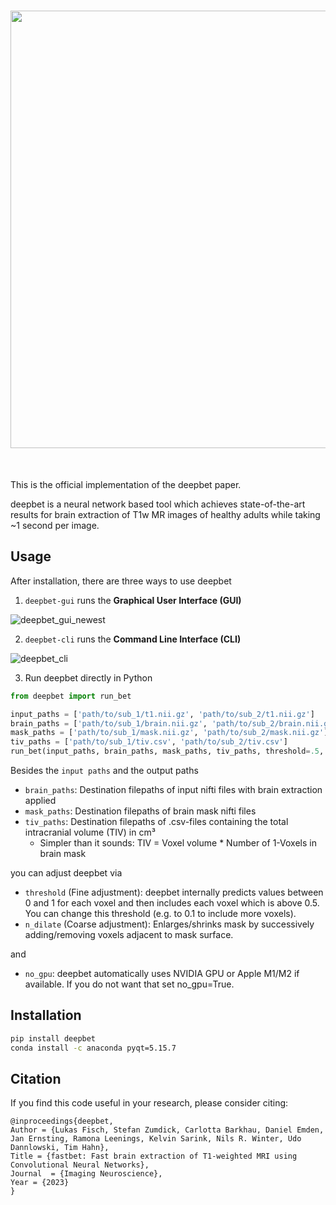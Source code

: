 <h1 align="center">
<img src='https://github.com/codingfisch/deepbet/assets/55840648/335ed5e9-10d9-49c0-a1b5-92f527ddf5df' width='700'>
</h1><br>


This is the official implementation of the deepbet paper.

deepbet is a neural network based tool which achieves state-of-the-art results for brain extraction of T1w MR images 
of healthy adults while taking ~1 second per image.

## Usage
After installation, there are three ways to use deepbet
1. ```deepbet-gui``` runs the **Graphical User Interface (GUI)**

![deepbet_gui_newest](https://github.com/wwu-mmll/deepbet/assets/55840648/7458ce57-95eb-4f55-bd9e-58aa101932b6)


2. ```deepbet-cli``` runs the **Command Line Interface (CLI)**

![deepbet_cli](https://github.com/codingfisch/deepbet/assets/55840648/bf7cdb07-8ed0-4611-bfc3-79263a90a8ba)

3. Run deepbet directly in Python

```python
from deepbet import run_bet

input_paths = ['path/to/sub_1/t1.nii.gz', 'path/to/sub_2/t1.nii.gz']
brain_paths = ['path/to/sub_1/brain.nii.gz', 'path/to/sub_2/brain.nii.gz']
mask_paths = ['path/to/sub_1/mask.nii.gz', 'path/to/sub_2/mask.nii.gz']
tiv_paths = ['path/to/sub_1/tiv.csv', 'path/to/sub_2/tiv.csv']
run_bet(input_paths, brain_paths, mask_paths, tiv_paths, threshold=.5, n_dilate=0, no_gpu=False)
```

Besides the `input paths` and the output paths

- `brain_paths`: Destination filepaths of input nifti files with brain extraction applied
- `mask_paths`: Destination filepaths of brain mask nifti files
- `tiv_paths`: Destination filepaths of .csv-files containing the total intracranial volume (TIV) in cm³
    - Simpler than it sounds: TIV = Voxel volume * Number of 1-Voxels in brain mask

you can adjust deepbet via

- `threshold` (Fine adjustment): deepbet internally predicts values between 0 and 1 for each voxel and then includes each voxel which is above 0.5. 
You can change this threshold (e.g. to 0.1 to include more voxels).
- `n_dilate` (Coarse adjustment): Enlarges/shrinks mask by successively adding/removing voxels adjacent to mask surface.

and 

- `no_gpu`: deepbet automatically uses NVIDIA GPU or Apple M1/M2 if available. If you do not want that set no_gpu=True.

## Installation
```bash
pip install deepbet
conda install -c anaconda pyqt=5.15.7
```

## Citation
If you find this code useful in your research, please consider citing:

    @inproceedings{deepbet,
    Author = {Lukas Fisch, Stefan Zumdick, Carlotta Barkhau, Daniel Emden, Jan Ernsting, Ramona Leenings, Kelvin Sarink, Nils R. Winter, Udo Dannlowski, Tim Hahn},
    Title = {fastbet: Fast brain extraction of T1-weighted MRI using Convolutional Neural Networks},
    Journal  = {Imaging Neuroscience},
    Year = {2023}
    }
